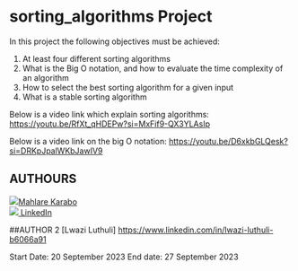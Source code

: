 # sorting_algorithms Project

In this project the following objectives must be achieved:

1. At least four different sorting algorithms
2. What is the Big O notation, and how to evaluate the time complexity of an algorithm
3. How to select the best sorting algorithm for a given input
4. What is a stable sorting algorithm

Below is a video link which explain sorting algorithms:
https://youtu.be/RfXt_qHDEPw?si=MxFif9-QX3YLAsIp

Below is a video link on the big O notation:
https://youtu.be/D6xkbGLQesk?si=DRKpJpalWKbJawIV9
## AUTHOURS
[![](https://fontawesome.com/icons/github?style=brands)Mahlare Karabo](https://github.com/Kayr0r404)
<br>
[![](https://i.stack.imgur.com/gVE0j.png) LinkedIn](https://www.linkedin.com/in/karabo-mahlare/)
<!-- [![](https://fontawesome.com/icons/github?style=brands)Mahlare Karabo](https://github.com/Kayr0r404) -->

##AUTHOR 2
[Lwazi Luthuli]
https://www.linkedin.com/in/lwazi-luthuli-b6066a91

Start Date: 20 September 2023
End date: 27 September 2023
